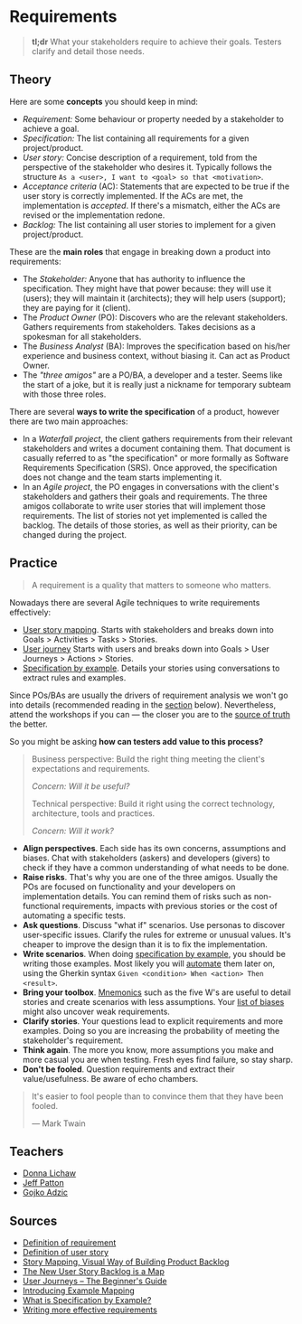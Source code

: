 # Requirements

> **tl;dr** What your stakeholders require to achieve their goals. Testers clarify and detail those needs.

## Theory

Here are some **concepts** you should keep in mind:

- _Requirement:_ Some behaviour or property needed by a stakeholder to achieve a goal.
- _Specification:_ The list containing all requirements for a given project/product.
- _User story:_ Concise description of a requirement, told from the perspective of the stakeholder who desires it. Typically follows the structure `As a <user>, I want to <goal> so that <motivation>`.
- _Acceptance criteria_ (AC): Statements that are expected to be true if the user story is correctly implemented. If the ACs are met, the implementation is _accepted_. If there's a mismatch, either the ACs are revised or the implementation redone.
- _Backlog:_ The list containing all user stories to implement for a given project/product.

These are the **main roles** that engage in breaking down a product into requirements:

- The _Stakeholder:_ Anyone that has authority to influence the specification. They might have that power because: they will use it (users); they will maintain it (architects); they will help users (support); they are paying for it (client).
- The _Product Owner_ (PO): Discovers who are the relevant stakeholders. Gathers requirements from stakeholders. Takes decisions as a spokesman for all stakeholders.
- The _Business Analyst_ (BA): Improves the specification based on his/her experience and business context, without biasing it. Can act as Product Owner.
- The _"three amigos"_ are a PO/BA, a developer and a tester. Seems like the start of a joke, but it is really just a nickname for temporary subteam with those three roles.

There are several **ways to write the specification** of a product, however there are two main approaches:

- In a _Waterfall project_, the client gathers requirements from their relevant stakeholders and writes a document containing them. That document is casually referred to as "the specification" or more formally as Software Requirements Specification (SRS). Once approved, the specification does not change and the team starts implementing it.
- In an _Agile project_, the PO engages in conversations with the client's stakeholders and gathers their goals and requirements. The three amigos collaborate to write user stories that will implement those requirements. The list of stories not yet implemented is called the backlog. The details of those stories, as well as their priority, can be changed during the project.

## Practice

> A requirement is a quality that matters to someone who matters.

Nowadays there are several Agile techniques to write requirements effectively:

- [User story mapping](http://amzn.to/2mW1rkx). Starts with stakeholders and breaks down into Goals > Activities > Tasks > Stories.
- [User journey](http://amzn.to/2mWyt4d) Starts with users and breaks down into Goals > User Journeys > Actions > Stories.
- [Specification by example](http://amzn.to/2FZy1ux). Details your stories using conversations to extract rules and examples.

Since POs/BAs are usually the drivers of requirement analysis we won't go into details (recommended reading in the [section](#sources) below). Nevertheless, attend the workshops if you can — the closer you are to the [source of truth](https://en.wikipedia.org/wiki/Chinese_whispers) the better.

So you might be asking **how can testers add value to this process?**

> Business perspective: Build the right thing meeting the client's expectations and requirements.
>
> _Concern: Will it be useful?_
>
> Technical perspective: Build it right using the correct technology, architecture, tools and practices.
>
> _Concern: Will it work?_

- **Align perspectives**. Each side has its own concerns, assumptions and biases. Chat with stakeholders (askers) and developers (givers) to check if they have a common understanding of what needs to be done.
- **Raise risks**. That's why you are one of the three amigos. Usually the POs are focused on functionality and your developers on implementation details. You can remind them of risks such as non-functional requirements, impacts with previous stories or the cost of automating a specific tests.
- **Ask questions**. Discuss "what if" scenarios. Use personas to discover user-specific issues. Clarify the rules for extreme or unusual values. It's cheaper to improve the design than it is to fix the implementation.
- **Write scenarios**. When doing [specification by example](/notebook/specification-by-example.md), you should be writing those examples. Most likely you will [automate](/roles/automation-tester.md) them later on, using the Gherkin syntax `Given <condition> When <action> Then <result>`.
- **Bring your toolbox**. [Mnemonics](/tools/mnemonics.md) such as the five W's are useful to detail stories and create scenarios with less assumptions. Your [list of biases](/tools/biases.md) might also uncover weak requirements.
- **Clarify stories**. Your questions lead to explicit requirements and more examples. Doing so you are increasing the probability of meeting the stakeholder's requirement.
- **Think again**. The more you know, more assumptions you make and more casual you are when testing. Fresh eyes find failure, so stay sharp.
- **Don't be fooled**. Question requirements and extract their value/usefulness. Be aware of echo chambers.

> It's easier to fool people than to convince them that they have been fooled.
>
> — Mark Twain

## Teachers

- [Donna Lichaw](https://www.donnalichaw.com/)
- [Jeff Patton](https://jpattonassociates.com/blog/)
- [Gojko Adzic](https://gojko.net/books/)

## Sources

- [Definition of requirement](http://www.iiba.org/babok-guide/babok-guide-v2/babok-guide-online/chapter-one-introduction/1-3-key-concepts.aspx)
- [Definition of user story](https://www.mountaingoatsoftware.com/agile/user-stories)
- [Story Mapping, Visual Way of Building Product Backlog](https://www.thoughtworks.com/insights/blog/story-mapping-visual-way-building-product-backlog)
- [The New User Story Backlog is a Map](https://jpattonassociates.com/the-new-backlog/)
- [User Journeys – The Beginner's Guide](https://theuxreview.co.uk/user-journeys-beginners-guide/)
- [Introducing Example Mapping](https://medium.com/@mattwynne/introducing-example-mapping-42ccd15f8adf)
- [What is Specification by Example?](https://blog.red-badger.com/blog/2012/07/31/what-is-specification-by-example)
- [Writing more effective requirements](https://thelifeofoneman.com/writing-more-effective-requirements)
